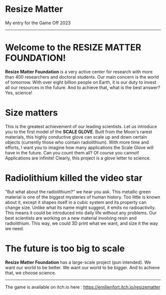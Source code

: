 # Resize Matter
My entry for the Game Off 2023

---

# Welcome to the RESIZE MATTER FOUNDATION!
**Resize Matter Foundation** is a very active center for research with more than 400 researchers and doctoral students. 
Our main concern is the world of tomorrow. With over eight billion people on Earth, it is our duty to invest all our resources in the future. And to achieve that, what is the best answer?
Yes, science!

# Size matters
This is the greatest achievement of our leading scientists. Let us introduce you to the first model of the **SCALE GLOVE**. Built from the Moon's rarest materials, this highly conductive glove can scale up and down certain objects (currently those who contain radiolithium). With more time and efforts, I want you to imagine how many applications the Scale Glove will have in the future. Can you count them all? Of course you cannot! Applications are infinite! Clearly, this project is a *glove* letter to science.

# Radiolithium killed the video star
"But what about the radiolithium?" we hear you ask. This metallic green material is one of the biggest mysteries of human history. Too little is known about it, except it shapes itself in a cubic system and its property can change size. Unlike what its name might suggest, it emits no radioactivity. This means it could be introduced into daily life without any problems. Our best scientists are working on a new material involving resin and radiolithium. This way, we could 3D print what we want, and size it the way we need. 

# The future is too big to scale
**Resize Matter Foundation** has a large-scale project (pun intended). We want our world to be better. We want our world to be bigger. And to achieve that, we choose science.

---

The game is available on itch.io here : https://emilienfort.itch.io/resizematter

